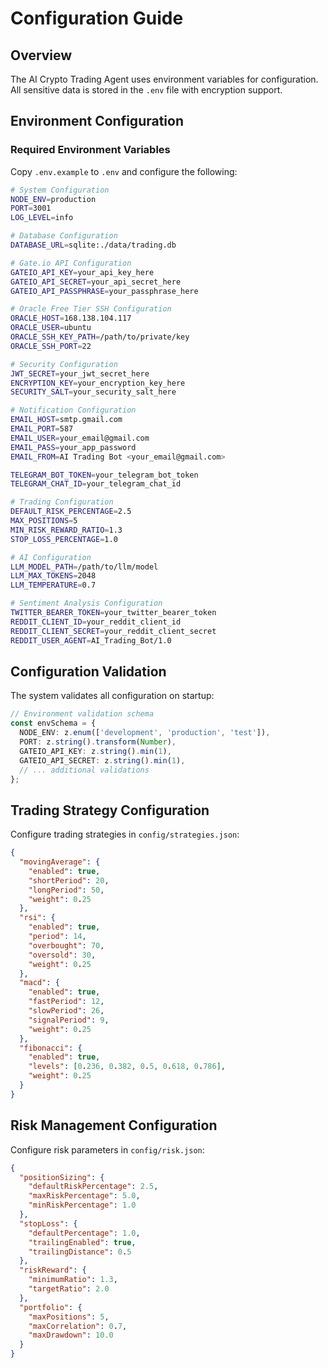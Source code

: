 # Configuration Guide

## Overview

The AI Crypto Trading Agent uses environment variables for configuration. All sensitive data is stored in the `.env` file with encryption support.

## Environment Configuration

### Required Environment Variables

Copy `.env.example` to `.env` and configure the following:

```bash
# System Configuration
NODE_ENV=production
PORT=3001
LOG_LEVEL=info

# Database Configuration
DATABASE_URL=sqlite:./data/trading.db

# Gate.io API Configuration
GATEIO_API_KEY=your_api_key_here
GATEIO_API_SECRET=your_api_secret_here
GATEIO_API_PASSPHRASE=your_passphrase_here

# Oracle Free Tier SSH Configuration
ORACLE_HOST=168.138.104.117
ORACLE_USER=ubuntu
ORACLE_SSH_KEY_PATH=/path/to/private/key
ORACLE_SSH_PORT=22

# Security Configuration
JWT_SECRET=your_jwt_secret_here
ENCRYPTION_KEY=your_encryption_key_here
SECURITY_SALT=your_security_salt_here

# Notification Configuration
EMAIL_HOST=smtp.gmail.com
EMAIL_PORT=587
EMAIL_USER=your_email@gmail.com
EMAIL_PASS=your_app_password
EMAIL_FROM=AI Trading Bot <your_email@gmail.com>

TELEGRAM_BOT_TOKEN=your_telegram_bot_token
TELEGRAM_CHAT_ID=your_telegram_chat_id

# Trading Configuration
DEFAULT_RISK_PERCENTAGE=2.5
MAX_POSITIONS=5
MIN_RISK_REWARD_RATIO=1.3
STOP_LOSS_PERCENTAGE=1.0

# AI Configuration
LLM_MODEL_PATH=/path/to/llm/model
LLM_MAX_TOKENS=2048
LLM_TEMPERATURE=0.7

# Sentiment Analysis Configuration
TWITTER_BEARER_TOKEN=your_twitter_bearer_token
REDDIT_CLIENT_ID=your_reddit_client_id
REDDIT_CLIENT_SECRET=your_reddit_client_secret
REDDIT_USER_AGENT=AI_Trading_Bot/1.0
```

## Configuration Validation

The system validates all configuration on startup:

```typescript
// Environment validation schema
const envSchema = {
  NODE_ENV: z.enum(['development', 'production', 'test']),
  PORT: z.string().transform(Number),
  GATEIO_API_KEY: z.string().min(1),
  GATEIO_API_SECRET: z.string().min(1),
  // ... additional validations
};
```

## Trading Strategy Configuration

Configure trading strategies in `config/strategies.json`:

```json
{
  "movingAverage": {
    "enabled": true,
    "shortPeriod": 20,
    "longPeriod": 50,
    "weight": 0.25
  },
  "rsi": {
    "enabled": true,
    "period": 14,
    "overbought": 70,
    "oversold": 30,
    "weight": 0.25
  },
  "macd": {
    "enabled": true,
    "fastPeriod": 12,
    "slowPeriod": 26,
    "signalPeriod": 9,
    "weight": 0.25
  },
  "fibonacci": {
    "enabled": true,
    "levels": [0.236, 0.382, 0.5, 0.618, 0.786],
    "weight": 0.25
  }
}
```

## Risk Management Configuration

Configure risk parameters in `config/risk.json`:

```json
{
  "positionSizing": {
    "defaultRiskPercentage": 2.5,
    "maxRiskPercentage": 5.0,
    "minRiskPercentage": 1.0
  },
  "stopLoss": {
    "defaultPercentage": 1.0,
    "trailingEnabled": true,
    "trailingDistance": 0.5
  },
  "riskReward": {
    "minimumRatio": 1.3,
    "targetRatio": 2.0
  },
  "portfolio": {
    "maxPositions": 5,
    "maxCorrelation": 0.7,
    "maxDrawdown": 10.0
  }
}
```